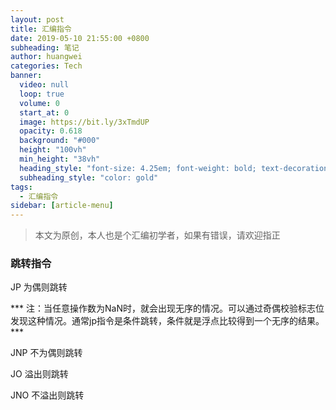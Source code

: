 ```yaml
---
layout: post
title: 汇编指令
date: 2019-05-10 21:55:00 +0800
subheading: 笔记
author: huangwei
categories: Tech
banner:
  video: null
  loop: true
  volume: 0
  start_at: 0
  image: https://bit.ly/3xTmdUP
  opacity: 0.618
  background: "#000"
  height: "100vh"
  min_height: "38vh"
  heading_style: "font-size: 4.25em; font-weight: bold; text-decoration: underline"
  subheading_style: "color: gold"
tags: 
  - 汇编指令
sidebar: [article-menu]
---
```


>本文为原创，本人也是个汇编初学者，如果有错误，请欢迎指正

### 跳转指令

JP 为偶则跳转

*** 注：当任意操作数为NaN时，就会出现无序的情况。可以通过奇偶校验标志位发现这种情况。通常jp指令是条件跳转，条件就是浮点比较得到一个无序的结果。 ***

JNP 不为偶则跳转

JO 溢出则跳转

JNO 不溢出则跳转
